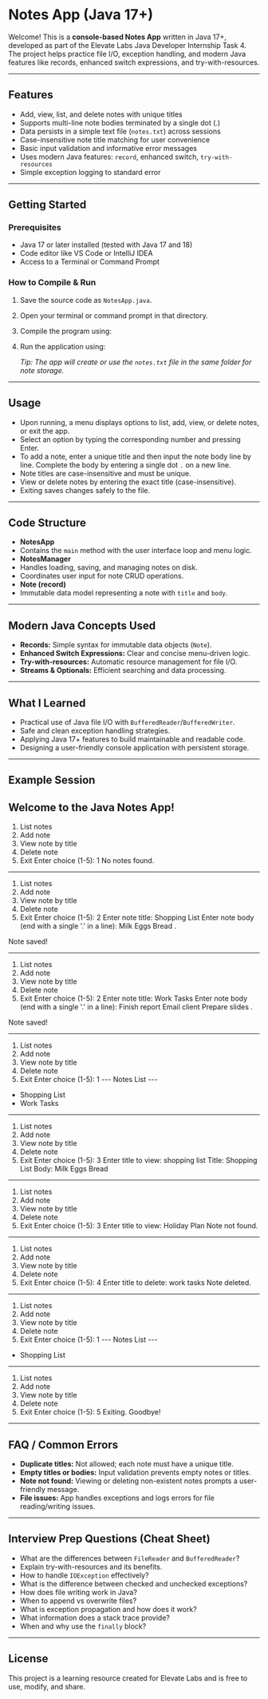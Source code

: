 # Notes App (Java 17+)

Welcome! This is a **console-based Notes App** written in Java 17+, developed as part of the Elevate Labs Java Developer Internship Task 4. The project helps practice file I/O, exception handling, and modern Java features like records, enhanced switch expressions, and try-with-resources.

---

## Features

- Add, view, list, and delete notes with unique titles  
- Supports multi-line note bodies terminated by a single dot (.)  
- Data persists in a simple text file (`notes.txt`) across sessions  
- Case-insensitive note title matching for user convenience  
- Basic input validation and informative error messages  
- Uses modern Java features: `record`, enhanced switch, `try-with-resources`  
- Simple exception logging to standard error  

---

## Getting Started

### Prerequisites

- Java 17 or later installed (tested with Java 17 and 18)  
- Code editor like VS Code or IntelliJ IDEA  
- Access to a Terminal or Command Prompt  

### How to Compile & Run

1. Save the source code as `NotesApp.java`.  
2. Open your terminal or command prompt in that directory.  
3. Compile the program using:
4. Run the application using:

   *Tip: The app will create or use the `notes.txt` file in the same folder for note storage.*

---

## Usage

- Upon running, a menu displays options to list, add, view, or delete notes, or exit the app.  
- Select an option by typing the corresponding number and pressing Enter.  
- To add a note, enter a unique title and then input the note body line by line. Complete the body by entering a single dot `.` on a new line.  
- Note titles are case-insensitive and must be unique.  
- View or delete notes by entering the exact title (case-insensitive).  
- Exiting saves changes safely to the file.

---

## Code Structure

- **NotesApp**  
- Contains the `main` method with the user interface loop and menu logic.  
- **NotesManager**  
- Handles loading, saving, and managing notes on disk.  
- Coordinates user input for note CRUD operations.  
- **Note (record)**  
- Immutable data model representing a note with `title` and `body`.

---

## Modern Java Concepts Used

- **Records:** Simple syntax for immutable data objects (`Note`).  
- **Enhanced Switch Expressions:** Clear and concise menu-driven logic.  
- **Try-with-resources:** Automatic resource management for file I/O.  
- **Streams & Optionals:** Efficient searching and data processing.  

---

## What I Learned

- Practical use of Java file I/O with `BufferedReader`/`BufferedWriter`.  
- Safe and clean exception handling strategies.  
- Applying Java 17+ features to build maintainable and readable code.  
- Designing a user-friendly console application with persistent storage.  

---

## Example Session

Welcome to the Java Notes App!
-------------------
1. List notes
2. Add note
3. View note by title
4. Delete note
5. Exit
Enter choice (1-5):
1
No notes found.

-------------------
1. List notes
2. Add note
3. View note by title
4. Delete note
5. Exit
Enter choice (1-5):
2
Enter note title: Shopping List
Enter note body (end with a single '.' in a line):
Milk
Eggs
Bread
.

Note saved!

-------------------
1. List notes
2. Add note
3. View note by title
4. Delete note
5. Exit
Enter choice (1-5):
2
Enter note title: Work Tasks
Enter note body (end with a single '.' in a line):
Finish report
Email client
Prepare slides
.

Note saved!

-------------------
1. List notes
2. Add note
3. View note by title
4. Delete note
5. Exit
Enter choice (1-5):
1
--- Notes List ---
- Shopping List
- Work Tasks

-------------------
1. List notes
2. Add note
3. View note by title
4. Delete note
5. Exit
Enter choice (1-5):
3
Enter title to view: shopping list
Title: Shopping List
Body: Milk
Eggs
Bread

-------------------
1. List notes
2. Add note
3. View note by title
4. Delete note
5. Exit
Enter choice (1-5):
3
Enter title to view: Holiday Plan
Note not found.

-------------------
1. List notes
2. Add note
3. View note by title
4. Delete note
5. Exit
Enter choice (1-5):
4
Enter title to delete: work tasks
Note deleted.

-------------------
1. List notes
2. Add note
3. View note by title
4. Delete note
5. Exit
Enter choice (1-5):
1
--- Notes List ---
- Shopping List

-------------------
1. List notes
2. Add note
3. View note by title
4. Delete note
5. Exit
Enter choice (1-5):
5
Exiting. Goodbye!


---

## FAQ / Common Errors

- **Duplicate titles:** Not allowed; each note must have a unique title.  
- **Empty titles or bodies:** Input validation prevents empty notes or titles.  
- **Note not found:** Viewing or deleting non-existent notes prompts a user-friendly message.  
- **File issues:** App handles exceptions and logs errors for file reading/writing issues.

---

## Interview Prep Questions (Cheat Sheet)

- What are the differences between `FileReader` and `BufferedReader`?  
- Explain try-with-resources and its benefits.  
- How to handle `IOException` effectively?  
- What is the difference between checked and unchecked exceptions?  
- How does file writing work in Java?  
- When to append vs overwrite files?  
- What is exception propagation and how does it work?  
- What information does a stack trace provide?  
- When and why use the `finally` block?

---

## License

This project is a learning resource created for Elevate Labs and is free to use, modify, and share.
